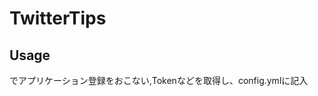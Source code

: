 # TwitterTips

## Usage
[linkref]: https://apps.twitter.com "TwitterApps"

でアプリケーション登録をおこない,Tokenなどを取得し、config.ymlに記入
